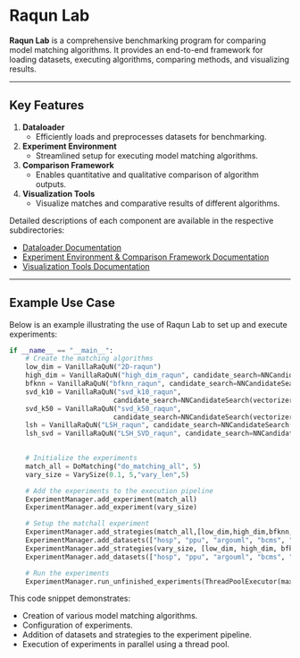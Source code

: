 # Raqun Lab

**Raqun Lab** is a comprehensive benchmarking program for comparing model matching algorithms. It provides an end-to-end framework for loading datasets, executing algorithms, comparing methods, and visualizing results. 

---

## **Key Features**

1. **Dataloader**
   - Efficiently loads and preprocesses datasets for benchmarking.
2. **Experiment Environment**
   - Streamlined setup for executing model matching algorithms.
3. **Comparison Framework**
   - Enables quantitative and qualitative comparison of algorithm outputs.
4. **Visualization Tools**
   - Visualize matches and comparative results of different algorithms.

Detailed descriptions of each component are available in the respective subdirectories:

- [Dataloader Documentation](./dataloading/README.md)
- [Experiment Environment & Comparison Framework Documentation](./experiment/README.md)
- [Visualization Tools Documentation](./evaluation/README.md)

---

## **Example Use Case**

Below is an example illustrating the use of Raqun Lab to set up and execute experiments:

```python
if __name__ == "__main__":
    # Create the matching algorithms
    low_dim = VanillaRaQuN("2D-raqun")
    high_dim = VanillaRaQuN("high_dim_raqun", candidate_search=NNCandidateSearch(vectorizer=ZeroOneVectorizer()))
    bfknn = VanillaRaQuN("bfknn_raqun", candidate_search=NNCandidateSearch(knn=BFKNN()))
    svd_k10 = VanillaRaQuN("svd_k10_raqun",
                          candidate_search=NNCandidateSearch(vectorizer=ZeroOneVectorizer(), reduction=SVDReduction()))
    svd_k50 = VanillaRaQuN("svd_k50_raqun",
                          candidate_search=NNCandidateSearch(vectorizer=ZeroOneVectorizer(), reduction=SVDReduction(50)))
    lsh = VanillaRaQuN("LSH_raqun", candidate_search=NNCandidateSearch(vectorizer=ZeroOneVectorizer(), knn=LSHKNN()))
    lsh_svd = VanillaRaQuN("LSH_SVD_raqun", candidate_search=NNCandidateSearch(vectorizer=ZeroOneVectorizer(), knn=LSHKNN(),
                                                                              reduction=SVDReduction(50)))

    # Initialize the experiments
    match_all = DoMatching("do_matching_all", 5)
    vary_size = VarySize(0.1, 5,"vary_len",5)

    # Add the experiments to the execution pipeline
    ExperimentManager.add_experiment(match_all)
    ExperimentManager.add_experiment(vary_size)

    # Setup the matchall experiment
    ExperimentManager.add_strategies(match_all,[low_dim,high_dim,bfknn,svd_k10,svd_k50,lsh,lsh_svd])
    ExperimentManager.add_datasets(["hosp", "ppu", "argouml", "bcms", "bcs", "ppu_statem", "random", "randomLoose", "randomTight", "warehouses"],match_all)
    ExperimentManager.add_strategies(vary_size, [low_dim, high_dim, bfknn, svd_k10, svd_k50, lsh, lsh_svd])
    ExperimentManager.add_datasets(["hosp", "ppu", "argouml", "bcms", "bcs", "ppu_statem", "random", "randomLoose", "randomTight", "warehouses"],vary_size)

    # Run the experiments
    ExperimentManager.run_unfinished_experiments(ThreadPoolExecutor(max_workers=10))
```

This code snippet demonstrates:
- Creation of various model matching algorithms.
- Configuration of experiments.
- Addition of datasets and strategies to the experiment pipeline.
- Execution of experiments in parallel using a thread pool.